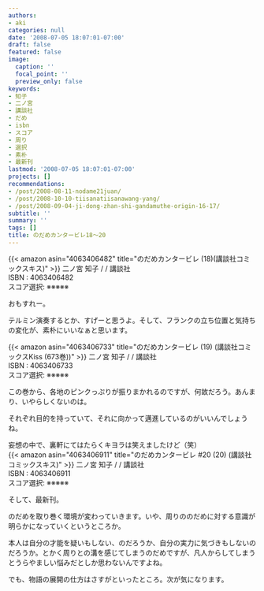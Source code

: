 ```yaml
---
authors:
- aki
categories: null
date: '2008-07-05 18:07:01-07:00'
draft: false
featured: false
image:
  caption: ''
  focal_point: ''
  preview_only: false
keywords:
- 知子
- 二ノ宮
- 講談社
- だめ
- isbn
- スコア
- 周り
- 選択
- 素朴
- 最新刊
lastmod: '2008-07-05 18:07:01-07:00'
projects: []
recommendations:
- /post/2008-08-11-nodame21juan/
- /post/2008-10-10-tiisanatiisanawang-yang/
- /post/2008-09-04-ji-dong-zhan-shi-gandamuthe-origin-16-17/
subtitle: ''
summary: ''
tags: []
title: のだめカンタービレ18〜20
---
```


{{< amazon asin="4063406482" title="のだめカンタービレ (18)(講談社コミックスキス)" >}}
二ノ宮 知子 / / 講談社  
ISBN : 4063406482  
スコア選択: ※※※※※  
  
おもすれー。  
  
テルミン演奏するとか、すげーと思うよ。そして、フランクの立ち位置と気持ちの変化が、素朴にいいなぁと思います。  
  
 {{< amazon asin="4063406733" title="のだめカンタービレ (19) (講談社コミックスKiss (673巻))" >}}
二ノ宮 知子 / / 講談社  
ISBN : 4063406733  
スコア選択: ※※※※※  
  
この巻から、各地のピンクっぷりが振りまかれるのですが、何故だろう。あんまり、いやらしくないのは。  
  
それぞれ目的を持っていて、それに向かって邁進しているのがいいんでしょうね。  
  
妄想の中で、裏軒にてはたらくキヨラは笑えましたけど（笑）  
 {{< amazon asin="4063406911" title="のだめカンタービレ #20 (20) (講談社コミックスキス)" >}}
二ノ宮 知子 / / 講談社  
ISBN : 4063406911  
スコア選択: ※※※※※  
  
そして、最新刊。  
  
のだめを取り巻く環境が変わっていきます。いや、周りののだめに対する意識が明らかになっていくというところか。  
  
本人は自分の才能を疑いもしない、のだろうか、自分の実力に気づきもしないのだろうか。とかく周りとの溝を感じてしまうのだめですが、凡人からしてしまうとうらやましい悩みだとしか思わないんですよね。  
  
でも、物語の展開の仕方はさすがといったところ。次が気になります。